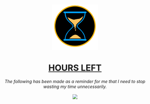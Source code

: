 <p align=center>
<a href='https://timespan.netlify.app/'><img src='https://github.com/Curovearth/Hours-Left/blob/main/imgs/logo.png' height=150></a>
</p>
<h1 align=center><a href='https://timespan.netlify.app/'>HOURS LEFT</a></h1>
<p align=center>
<i>The following has been made as a reminder for me that I need to stop wasting my time unnecessarily.</i>
  <br><br>
<a href='https://timespan.netlify.app/'><img width=700 src='https://github.com/Curovearth/Hours-Left/blob/main/imgs/1.gif'/></a>
</p>
